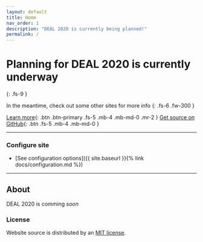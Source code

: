 ```yaml
---
layout: default
title: Home
nav_order: 1
description: "DEAL 2020 is currently being planned!"
permalink: /
---
```


# Planning for DEAL 2020 is currently underway
{: .fs-9 }

In the meantime, check out some other sites for more info
{: .fs-6 .fw-300 }

[Learn more](#getting-started){: .btn .btn-primary .fs-5 .mb-4 .mb-md-0 .mr-2 } [Get source on GitHub](https://github.com/pmarsceill/just-the-docs){: .btn .fs-5 .mb-4 .mb-md-0 }

---


### Configure site

- [See configuration options]({{ site.baseurl }}{% link docs/configuration.md %})

---

## About

DEAL 2020 is comming *soon*

### License

Website source is distributed by an [MIT license](https://github.com/pmarsceill/just-the-docs/tree/master/LICENSE.txt).
